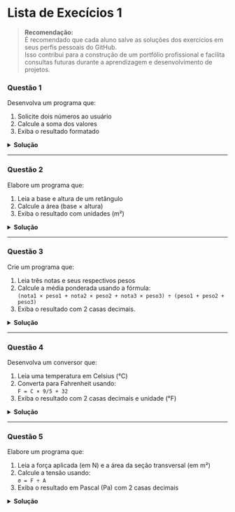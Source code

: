 # Lista de Execícios 1

>**Recomendação:**  
É recomendado que cada aluno salve as soluções dos exercícios em seus perfis pessoais do GitHub.  
Isso contribui para a construção de um portfólio profissional e facilita consultas futuras
durante a aprendizagem e desenvolvimento de projetos.

### Questão 1
Desenvolva um programa que:
1. Solicite dois números ao usuário
2. Calcule a soma dos valores
3. Exiba o resultado formatado

<details>
<summary><Strong>Solução</Strong></summary>

```python
    # Solicita os números ao usuário (input retorna strings, convertemos para float)
    num1 = float(input("Digite o primeiro número: "))
    num2 = float(input("Digite o segundo número: "))

    # Cálculo da soma
    soma = num1 + num2

    # Saída formatada
    print(f"A soma é: {soma}")   
```
</details>

<hr>

### Questão 2
Elabore um programa que:
1. Leia a base e altura de um retângulo
2. Calcule a área (base × altura)
3. Exiba o resultado com unidades (m²)

<details>
<summary><Strong>Solução</Strong></summary>

```python
    # Entrada de dados
    base = float(input("Digite a base do retângulo: "))
    altura = float(input("Digite a altura do retângulo: "))

    # Cálculo da área 
    area = base * altura

    # Saída formatada
    print(f"A área do retângulo é: {area}")
```
</details>

<hr>

### Questão 3
Crie um programa que:
1. Leia três notas e seus respectivos pesos
2. Calcule a média ponderada usando a fórmula:  
   `(nota1 × peso1 + nota2 × peso2 + nota3 × peso3) ÷ (peso1 + peso2 + peso3)`
3. Exiba o resultado com 2 casas decimais.

<details>
<summary><Strong>Solução</Strong></summary>

```python
    # Entrada de dados
    nota1 = float(input("Digite a primeira nota: "))
    peso1 = float(input("Digite o peso da primeira nota: "))

    nota2 = float(input("Digite a segunda nota: "))
    peso2 = float(input("Digite o peso da segunda nota: "))

    nota3 = float(input("Digite a terceira nota: "))
    peso3 = float(input("Digite o peso da terceira nota: "))

    # Cálculo da média ponderada
    media_ponderada = (nota1 * peso1 + nota2 * peso2 + nota3 * peso3) / (peso1 + peso2 + peso3)

    # Saída formatada
    print(f"A média ponderada do aluno é: {media_ponderada}")
```
</details>

<hr>

### Questão 4
Desenvolva um conversor que:
1. Leia uma temperatura em Celsius (°C)
2. Converta para Fahrenheit usando:  
   `F = C × 9/5 + 32`
3. Exiba o resultado com 2 casas decimais e unidade (°F)

<details>
<summary><Strong>Solução</Strong></summary>

```python
    # Entrada de dados
    celsius = float(input("Digite a temperatura em graus Celsius (°C): "))

    # Conversão para Fahrenheit
    fahrenheit = celsius * 9/5 + 32

    # Saída formatada
    print(f"A temperatura em Fahrenheit é: {fahrenheit:.2f} °F") # :.2f limita a 2 casas decimais
```
</details> 

<hr>

### Questão 5
Elabore um programa que:
1. Leia a força aplicada (em N) e a área da seção transversal (em m²)
2. Calcule a tensão usando:  
   `σ = F ÷ A`
3. Exiba o resultado em Pascal (Pa) com 2 casas decimais

<details>
<summary><Strong>Solução</Strong></summary>

```python
    # Entrada de dados
    forca = float(input("Digite a força aplicada (N): "))
    area = float(input("Digite a área da seção transversal (m²): "))

    # Cálculo da tensão
    tensao = forca / area

    # Saída formatada
    print(f"A tensão no cabo é: {tensao:.2f} Pa") # :.2f limita a 2 casas decimais
```
</details>
